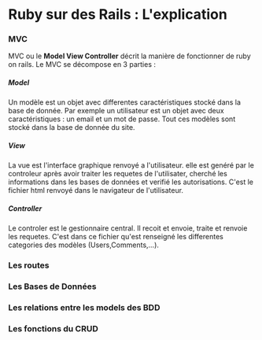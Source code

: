 # Ruby sur des Rails : L'explication

### MVC

MVC ou le **Model View Controller** décrit la manière de fonctionner de ruby on rails. Le MVC se décompose en 3 parties :

##### Model

Un modèle est un objet avec differentes caractéristiques stocké dans la base de donnée.
Par exemple un utilisateur est un objet avec deux caractéristiques : un email et un mot de passe.
Tout ces modèles sont stocké dans la base de donnée du site.

##### View

La vue est l'interface graphique renvoyé a l'utilisateur. elle est genéré par le controleur après avoir traiter les requetes
de l'utilisater, cherché les informations dans les bases de données et verifié les autorisations.
C'est le fichier html renvoyé dans le navigateur de l'utilisateur.

##### Controller

Le controler est le gestionnaire central. Il recoit et envoie, traite et renvoie les requetes. 
C'est dans ce fichier qu'est renseigné les differentes categories des modèles (Users,Comments,...).


### Les routes

### Les Bases de Données

### Les relations entre les models des BDD

### Les fonctions du CRUD

